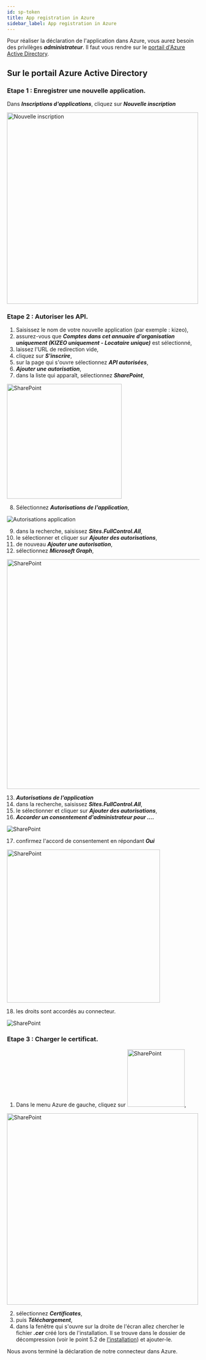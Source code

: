 ```yaml
---
id: sp-token
title: App registration in Azure
sidebar_label: App registration in Azure
---
```

Pour réaliser la déclaration de l'application dans Azure, vous aurez besoin des privilèges ***administrateur***.
Il faut vous rendre sur le <a href="https://portal.azure.com/?quickstart=True#blade/Microsoft_AAD_RegisteredApps/ApplicationsListBlade" target="_blank">portail d'Azure Active Directory</a>.

## Sur le portail Azure Active Directory
### Etape 1 : Enregistrer une nouvelle application.

 Dans ***Inscriptions d'applications***, cliquez sur ***Nouvelle inscription***

<img src="/kizeo-forms-documentations/img/sp2/fr/Azurefr-01.jpg" alt="Nouvelle inscription" width="500"/>

### Etape 2 : Autoriser les API.

1. Saisissez le nom de votre nouvelle application (par exemple : kizeo),
2. assurez-vous que ***Comptes dans cet annuaire d'organisation uniquement (KIZEO uniquement - Locataire unique)*** est sélectionné,
3. laissez l'URL de redirection vide,
4. cliquez sur ***S'inscrire***,
5. sur la page qui s'ouvre sélectionnez ***API autorisées***,
6. ***Ajouter une autorisation***,
7. dans la liste qui apparaît, sélectionnez ***SharePoint***,

<img src="/kizeo-forms-documentations/img/sp2/fr/Azurefr-02.jpg" alt="SharePoint" width="300"/>

8. Sélectionnez ***Autorisations de l'application***,

<img src="/kizeo-forms-documentations/img/sp2/fr/Azurefr-03.jpg" alt="Autorisations application"/>

9. dans la recherche, saisissez ***Sites.FullControl.All***,
10. le sélectionner et cliquer sur ***Ajouter des autorisations***,
11. de nouveau ***Ajouter une autorisation***,
12. sélectionnez ***Microsoft Graph***,

<img src="/kizeo-forms-documentations/img/sp2/fr/Azurefr-04.jpg" alt="SharePoint" width="600"/>

13. ***Autorisations de l'application***
14. dans la recherche, saisissez ***Sites.FullControl.All***,
15. le sélectionner et cliquer sur ***Ajouter des autorisations***,
16. ***Accorder un consentement d'administrateur pour ....***

<img src="/kizeo-forms-documentations/img/sp2/fr/Azurefr-05.jpg" alt="SharePoint" />

17. confirmez l'accord de consentement en répondant ***Oui***

<img src="/kizeo-forms-documentations/img/sp2/fr/Azurefr-06.jpg" alt="SharePoint" width="400"/>

18. les droits sont accordés au connecteur.

<img src="/kizeo-forms-documentations/img/sp2/fr/Azurefr-07.jpg" alt="SharePoint" />

### Etape 3 : Charger le certificat.

1. Dans le menu Azure de gauche, cliquez sur <img src="/kizeo-forms-documentations/img/sp2/fr/Azurefr-08.jpg" alt="SharePoint" width="150"/>,

<img src="/kizeo-forms-documentations/img/sp2/fr/Azurefr-09.jpg" alt="SharePoint" width="500"/>

2. sélectionnez ***Certificates***,
3. puis ***Téléchargement***,
4. dans la fenêtre qui s'ouvre sur la droite de l'écran allez chercher le fichier ***.cer*** créé lors de l'installation. Il se trouve dans le dossier de décompression (voir le point 5.2 de [l'installation](sp-installation.md)) et ajouter-le.

Nous avons terminé la déclaration de notre connecteur dans Azure.